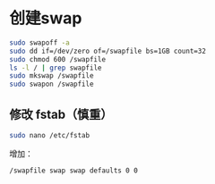 # 创建swap
```bash
sudo swapoff -a
sudo dd if=/dev/zero of=/swapfile bs=1GB count=32
sudo chmod 600 /swapfile
ls -l / | grep swapfile
sudo mkswap /swapfile
sudo swapon /swapfile
```

## 修改 fstab（慎重）
```bash
sudo nano /etc/fstab
```
增加：
```
/swapfile swap swap defaults 0 0
```